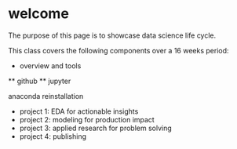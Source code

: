 # welcome

The purpose of this page is to showcase data science life cycle.

This class covers the following components over a 16 weeks period:

* overview and tools

** github
** jupyter

anaconda reinstallation

* project 1: EDA for actionable insights
* project 2: modeling for production impact
* project 3: applied research for problem solving
* project 4: publishing



